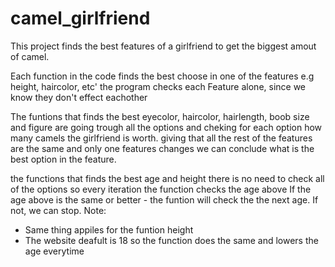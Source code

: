 # camel_girlfriend
This project finds the best features of a girlfriend to get the biggest amout of camel.

Each function in the code finds the best choose in one of the features e.g height, haircolor, etc'
the program checks each Feature alone, since we know they don't effect eachother

The funtions that finds the best eyecolor, haircolor, hairlength, boob size and figure are going trough all the options
and cheking for each option how many camels the girlfriend is worth. giving that all the rest of the features are the same
and only one features changes we can conclude what is the best option in the feature.

the functions that finds the best age and height there is no need to check all of the options so every iteration the function checks the age above
If the age above is the same or better - the funtion will check the the next age.
If not, we can stop.
Note:
- Same thing appiles for the funtion height
- The website deafult is 18 so the function does the same and lowers the age everytime

